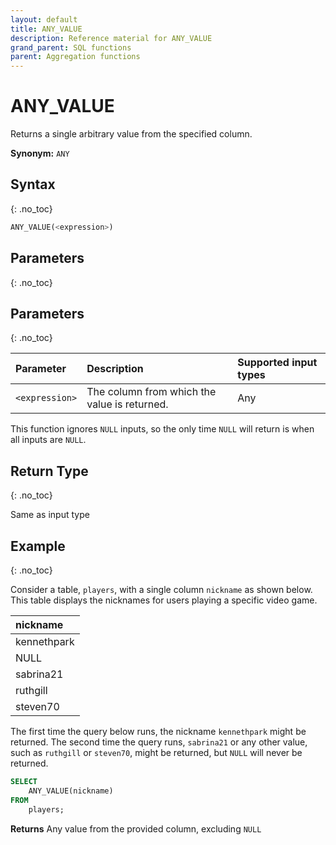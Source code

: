 ```yaml
---
layout: default
title: ANY_VALUE
description: Reference material for ANY_VALUE
grand_parent: SQL functions
parent: Aggregation functions
---
```


# ANY_VALUE

Returns a single arbitrary value from the specified column. 

**Synonym:** `ANY`

## Syntax
{: .no_toc}

```SQL
ANY_VALUE(<expression>)
```
## Parameters 
{: .no_toc}

## Parameters
{: .no_toc}

| Parameter | Description                                  |Supported input types |
| :-------- | :-------------------------------------------- | :--------- |
| `<expression>`  | The column from which the value is returned. | Any       |

This function ignores `NULL` inputs, so the only time `NULL` will return is when all inputs are `NULL`.

## Return Type
{: .no_toc}

Same as input type

## Example
{: .no_toc}

Consider a table, `players`, with a single column `nickname` as shown below. This table displays the nicknames for users playing a specific video game. 


| nickname     |
|:-------------|
| kennethpark  |
| NULL         |
| sabrina21    |
| ruthgill     |
| steven70     |


The first time the query below runs, the nickname `kennethpark` might be returned. The second time the query runs, `sabrina21` or any other value, such as `ruthgill` or `steven70`, might be returned, but `NULL` will never be returned.

```sql
SELECT
	ANY_VALUE(nickname)
FROM
	players;
```

**Returns** Any value from the provided column, excluding `NULL`
